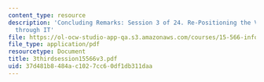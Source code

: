 ```yaml
---
content_type: resource
description: 'Concluding Remarks: Session 3 of 24. Re-Positioning the Value Proposition
  through IT'
file: https://ol-ocw-studio-app-qa.s3.amazonaws.com/courses/15-566-information-technology-as-an-integrating-force-in-manufacturing-spring-2003/37d481b8484ac1027cc60df1db311daa_3thirdsession15566v3.pdf
file_type: application/pdf
resourcetype: Document
title: 3thirdsession15566v3.pdf
uid: 37d481b8-484a-c102-7cc6-0df1db311daa
---
```

